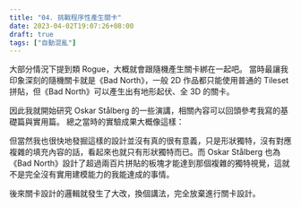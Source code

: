 ```yaml
---
title: "04. 挑戰程序性產生關卡"
date: 2023-04-02T19:07:26+08:00
draft: true
tags: ["自動混亂"]
---
```


大部分情況下提到類 Rogue，大概就會跟隨機產生關卡綁在一起吧。
當時最讓我印象深刻的隨機關卡就是《Bad North》，一般 2D 作品都只能使用普通的 Tileset 拼貼，但《Bad North》可以產生出有地形起伏、全 3D 的關卡。

因此我就開始研究 Oskar Stålberg 的一些演講，相關內容可以回頭參考我寫的基礎篇與實用篇。
總之當時的實驗成果大概像這樣：



但當然我也很快地發掘這樣的設計並沒有真的很有意義，只是形狀獨特，沒有對應複雜的填充內容的話，看起來也就只有形狀獨特而已。而 Oskar Stålberg 也為《Bad North》設計了超過兩百片拼貼的板塊才能達到那個複雜的獨特視覺，這就不是完全沒有實用建模能力的我能達成的事情。

後來關卡設計的邏輯就發生了大改，換個講法，完全放棄進行關卡設計。